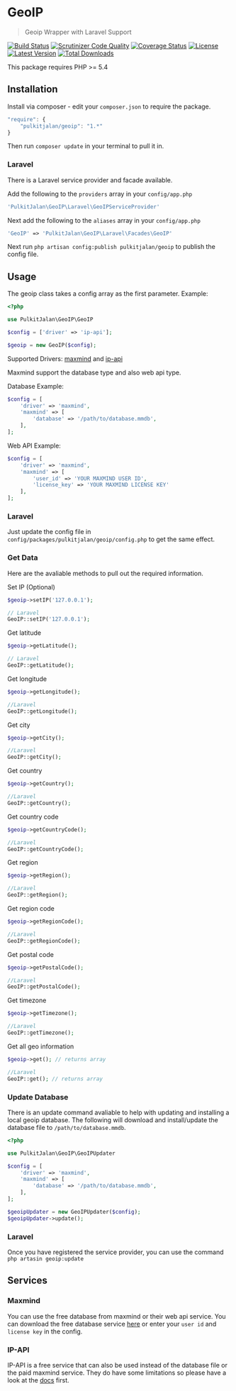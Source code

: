 GeoIP
=============

> Geoip Wrapper with Laravel Support

[![Build Status](http://img.shields.io/travis/pulkitjalan/geoip.svg?style=flat-square)](https://travis-ci.org/pulkitjalan/geoip)
[![Scrutinizer Code Quality](http://img.shields.io/scrutinizer/g/pulkitjalan/geoip/master.svg?style=flat-square)](https://scrutinizer-ci.com/g/pulkitjalan/geoip/)
[![Coverage Status](https://img.shields.io/scrutinizer/coverage/g/pulkitjalan/geoip/master.svg?style=flat-square)](https://scrutinizer-ci.com/g/pulkitjalan/geoip/code-structure/master)
[![License](http://img.shields.io/badge/license-MIT-brightgreen.svg?style=flat-square)](http://www.opensource.org/licenses/MIT)
[![Latest Version](http://img.shields.io/packagist/v/pulkitjalan/geoip.svg?style=flat-square)](https://packagist.org/packages/pulkitjalan/geoip)
[![Total Downloads](https://img.shields.io/packagist/dt/pulkitjalan/geoip.svg?style=flat-square)](https://packagist.org/packages/pulkitjalan/geoip)

This package requires PHP >= 5.4

## Installation

Install via composer - edit your `composer.json` to require the package.

```js
"require": {
    "pulkitjalan/geoip": "1.*"
}
```

Then run `composer update` in your terminal to pull it in.

### Laravel

There is a Laravel service provider and facade available.

Add the following to the `providers` array in your `config/app.php`

```php
'PulkitJalan\GeoIP\Laravel\GeoIPServiceProvider'
```

Next add the following to the `aliases` array in your `config/app.php`

```php
'GeoIP' => 'PulkitJalan\GeoIP\Laravel\Facades\GeoIP'
```

Next run `php artisan config:publish pulkitjalan/geoip` to publish the config file.

## Usage

The geoip class takes a config array as the first parameter. Example:

```php
<?php

use PulkitJalan\GeoIP\GeoIP

$config = ['driver' => 'ip-api'];

$geoip = new GeoIP($config);
```

Supported Drivers: [maxmind](https://www.maxmind.com/) and [ip-api](http://ip-api.com/)

Maxmind support the database type and also web api type.

Database Example:
```php
$config = [
    'driver' => 'maxmind',
    'maxmind' => [
        'database' => '/path/to/database.mmdb',
    ],
];
```

Web API Example:
```php
$config = [
    'driver' => 'maxmind',
    'maxmind' => [
        'user_id' => 'YOUR MAXMIND USER ID',
        'license_key' => 'YOUR MAXMIND LICENSE KEY'
    ],
];
```

### Laravel

Just update the config file in `config/packages/pulkitjalan/geoip/config.php` to get the same effect.

### Get Data

Here are the avaliable methods to pull out the required information.

Set IP (Optional)

```php
$geoip->setIP('127.0.0.1');

// Laravel
GeoIP::setIP('127.0.0.1');
```

Get latitude

```php
$geoip->getLatitude();

// Laravel
GeoIP::getLatitude();
```

Get longitude

```php
$geoip->getLongitude();

//Laravel
GeoIP::getLongitude();
```

Get city

```php
$geoip->getCity();

//Laravel
GeoIP::getCity();
```

Get country

```php
$geoip->getCountry();

//Laravel
GeoIP::getCountry();
```

Get country code

```php
$geoip->getCountryCode();

//Laravel
GeoIP::getCountryCode();
```

Get region

```php
$geoip->getRegion();

//Laravel
GeoIP::getRegion();
```

Get region code

```php
$geoip->getRegionCode();

//Laravel
GeoIP::getRegionCode();
```

Get postal code

```php
$geoip->getPostalCode();

//Laravel
GeoIP::getPostalCode();
```

Get timezone

```php
$geoip->getTimezone();

//Laravel
GeoIP::getTimezone();
```

Get all geo information

```php
$geoip->get(); // returns array

//Laravel
GeoIP::get(); // returns array
```

### Update Database

There is an update command avaliable to help with updating and installing a local geoip database. The following will download and install/update the database file to `/path/to/database.mmdb`.

```php
<?php

use PulkitJalan\GeoIP\GeoIPUpdater

$config = [
    'driver' => 'maxmind',
    'maxmind' => [
        'database' => '/path/to/database.mmdb',
    ],
];

$geoipUpdater = new GeoIPUpdater($config);
$geoipUpdater->update();
```

### Laravel

Once you have registered the service provider, you can use the command `php artasin geoip:update`

## Services

### Maxmind

You can use the free database from maxmind or their web api service. You can download the free database service [here](http://dev.maxmind.com/geoip/geoip2/geolite2/) or enter your `user id` and `license key` in the config.

### IP-API

IP-API is a free service that can also be used instead of the database file or the paid maxmind service. They do have some limitations so please have a look at the [docs](http://ip-api.com/docs/) first.
